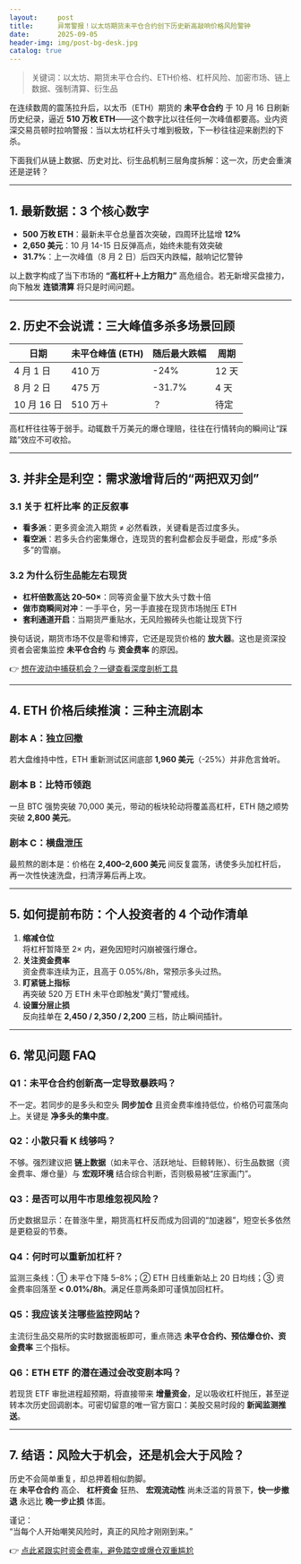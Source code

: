 ```yaml
---
layout:     post
title:      异常警报！以太坊期货未平仓合约创下历史新高敲响价格风险警钟
date:       2025-09-05
header-img: img/post-bg-desk.jpg
catalog: true
---
```


>关键词：以太坊、期货未平仓合约、ETH价格、杠杆风险、加密市场、链上数据、强制清算、衍生品

在连续数周的震荡拉升后，以太币（ETH）期货的 **未平仓合约** 于 10 月 16 日刷新历史纪录，逼近 **510 万枚 ETH**——这个数字比以往任何一次峰值都要高。业内资深交易员顿时拉响警报：当以太坊杠杆头寸堆到极致，下一秒往往迎来剧烈的下杀。

下面我们从链上数据、历史对比、衍生品机制三层角度拆解：这一次，历史会重演还是逆转？

---

## 1. 最新数据：3 个核心数字

- **500 万枚 ETH**：最新未平仓总量首次突破，四周环比猛增 **12%**  
- **2,650 美元**：10 月 14-15 日反弹高点，始终未能有效突破  
- **31.7%**：上一次峰值（8 月 2 日）后四天内跌幅，敲响记忆警钟

以上数字构成了当下市场的 **“高杠杆＋上方阻力”** 高危组合。若无新增买盘接力，向下触发 **连锁清算** 将只是时间问题。

---

## 2. 历史不会说谎：三大峰值多杀多场景回顾

| 日期 | 未平仓峰值 (ETH) | 随后最大跌幅 | 周期 |
|------|------------------|--------------|------|
| 4 月 1 日 | 410 万 | -24% | 12 天 |
| 8 月 2 日 | 475 万 | -31.7% | 4 天 |
| 10 月 16 日 | 510 万＋ | ？ | 待定 |

高杠杆往往等于弱手。动辄数千万美元的爆仓理赔，往往在行情转向的瞬间让“踩踏”效应不可收拾。

---

## 3. 并非全是利空：需求激增背后的“两把双刃剑”

### 3.1 关于 **杠杆比率** 的正反叙事  
- **看多派**：更多资金流入期货 ≠ 必然看跌，关键看是否过度多头。  
- **看空派**：若多头合约密集爆仓，连现货的套利盘都会反手砸盘，形成“多杀多”的雪崩。

### 3.2 为什么衍生品能左右现货  
- **杠杆倍数高达 20–50×**：同等资金量下放大头寸数十倍  
- **做市商瞬间对冲**：一手平仓，另一手直接在现货市场抛压 ETH  
- **套利通道开启**：当期货严重贴水，无风险搬砖头也能让现货下行

换句话说，期货市场不仅是零和博弈，它还是现货价格的 **放大器**。这也是资深投资者会密集监控 **未平仓合约** 与 **资金费率** 的原因。

👉 [想在波动中捕获机会？一键查看深度剖析工具](https://okxdog.com/)

---

## 4. ETH 价格后续推演：三种主流剧本

### 剧本 A：独立回撤  
若大盘维持中性，ETH 重新测试区间底部 **1,960 美元**（-25%）并非危言耸听。  

### 剧本 B：比特币领跑  
一旦 BTC 强势突破 70,000 美元，带动的板块轮动将覆盖高杠杆，ETH 随之顺势突破 **2,800 美元**。  

### 剧本 C：横盘泄压  
最煎熬的剧本是：价格在 **2,400–2,600 美元** 间反复震荡，诱使多头加杠杆后，再一次性快速洗盘，扫清浮筹后再上攻。

---

## 5. 如何提前布防：个人投资者的 4 个动作清单

1. **缩减仓位**  
   将杠杆暂降至 2× 内，避免因短时闪崩被强行爆仓。  
2. **关注资金费率**  
   资金费率连续为正，且高于 0.05%/8h，常预示多头过热。  
3. **盯紧链上指标**  
   再突破 520 万 ETH 未平仓即触发“黄灯”警戒线。  
4. **设置分层止损**  
   反向挂单在 **2,450 / 2,350 / 2,200** 三档，防止瞬间插针。

---

## 6. 常见问题 FAQ

### Q1：未平仓合约创新高一定导致暴跌吗？  
不一定。若同步的是多头和空头 **同步加仓** 且资金费率维持低位，价格仍可震荡向上。关键是 **净多头的集中度**。

### Q2：小散只看 K 线够吗？  
不够。强烈建议把 **链上数据**（如未平仓、活跃地址、巨鲸转账）、衍生品数据（资金费率、爆仓量）与 **宏观环境** 结合综合判断，否则极易被“庄家画门”。

### Q3：是否可以用牛市思维忽视风险？  
历史数据显示：在普涨牛里，期货高杠杆反而成为回调的“加速器”，短空长多依然是更稳妥的节奏。

### Q4：何时可以重新加杠杆？  
监测三条线：① 未平仓下降 5–8%；② ETH 日线重新站上 20 日均线；③ 资金费率回落至 **< 0.01%/8h**。满足任意两条即可谨慎加回杠杆。

### Q5：我应该关注哪些监控网站？  
主流衍生品交易所的实时数据面板即可，重点筛选 **未平仓合约、预估爆仓价、资金费率** 三个指标。

### Q6：ETH ETF 的潜在通过会改变剧本吗？  
若现货 ETF 审批进程超预期，将直接带来 **增量资金**，足以吸收杠杆抛压，甚至逆转本次历史回调剧本。可密切留意的唯一官方窗口：美股交易时段的 **新闻监测推送**。

---

## 7. 结语：风险大于机会，还是机会大于风险？

历史不会简单重复，却总押着相似韵脚。  
在 **未平仓合约** 高企、 **杠杆资金** 狂热、 **宏观流动性** 尚未泛滥的背景下，**快一步撤退** 永远比 **晚一步止损** 体面。  

谨记：  
“当每个人开始嘲笑风险时，真正的风险才刚刚到来。”

👉 [点此紧跟实时资金费率，避免踏空或爆仓双重尴尬](https://okxdog.com/)
